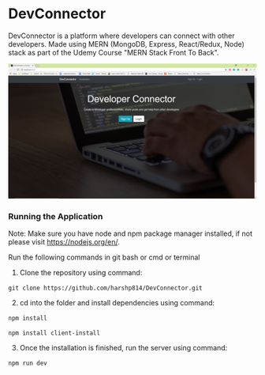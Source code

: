 # DevConnector

DevConnector is a platform where developers can connect with other developers. Made using MERN (MongoDB, Express, React/Redux, Node) stack as part of the Udemy Course "MERN Stack Front To Back". 

<img src="DevConnector.JPG"/> 

### Running the Application
Note: Make sure you have node and npm package manager installed, if not please visit https://nodejs.org/en/. 

Run the following commands in git bash or cmd or terminal
1. Clone the repository using command:

```
git clone https://github.com/harshp814/DevConnector.git
```

2. cd into the folder and install dependencies using command:  

```
npm install
```
```
npm install client-install
```

3. Once the installation is finished, run the server using command: 

```
npm run dev
```
